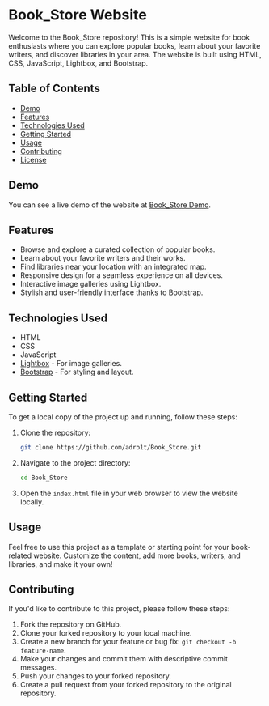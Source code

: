 # Book_Store Website

Welcome to the Book_Store repository! This is a simple website for book enthusiasts where you can explore popular books, learn about your favorite writers, and discover libraries in your area. The website is built using HTML, CSS, JavaScript, Lightbox, and Bootstrap.

## Table of Contents

- [Demo](#demo)
- [Features](#features)
- [Technologies Used](#technologies-used)
- [Getting Started](#getting-started)
- [Usage](#usage)
- [Contributing](#contributing)
- [License](#license)

## Demo

You can see a live demo of the website at [Book_Store Demo]([github.io](https://adro1t.github.io/Book_Store/)).

## Features

- Browse and explore a curated collection of popular books.
- Learn about your favorite writers and their works.
- Find libraries near your location with an integrated map.
- Responsive design for a seamless experience on all devices.
- Interactive image galleries using Lightbox.
- Stylish and user-friendly interface thanks to Bootstrap.

## Technologies Used

- HTML
- CSS
- JavaScript
- [Lightbox](https://lokeshdhakar.com/projects/lightbox2/) - For image galleries.
- [Bootstrap](https://getbootstrap.com) - For styling and layout.

## Getting Started

To get a local copy of the project up and running, follow these steps:

1. Clone the repository:

   ```sh
   git clone https://github.com/adro1t/Book_Store.git
   ```

2. Navigate to the project directory:

   ```sh
   cd Book_Store
   ```

3. Open the `index.html` file in your web browser to view the website locally.

## Usage

Feel free to use this project as a template or starting point for your book-related website. Customize the content, add more books, writers, and libraries, and make it your own!

## Contributing

If you'd like to contribute to this project, please follow these steps:

1. Fork the repository on GitHub.
2. Clone your forked repository to your local machine.
3. Create a new branch for your feature or bug fix: `git checkout -b feature-name`.
4. Make your changes and commit them with descriptive commit messages.
5. Push your changes to your forked repository.
6. Create a pull request from your forked repository to the original repository.
